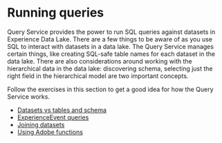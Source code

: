 # Running queries
Query Service provides the power to run SQL queries against datasets in Experience Data Lake. There are a few things to be aware of as you use SQL to interact with datasets in a data lake. The Query Service manages certain things, like creating SQL-safe table names for each dataset in the data lake. There are also considerations around working with the hierarchical data in the data lake: discovering schema, selecting just the right field in the hierarchical model are two important concepts. 

Follow the exercises in this section to get a good idea for how the Query Service works.

* [Datasets vs tables and schema](qs-queries-datasetsvtables.md)
* [ExperienceEvent queries](qs-queries-experienceevent.md)
* [Joining datasets](qs-queries-joiningdatasets.md)
* [Using Adobe functions](qs-queries-adobefunctions.md)